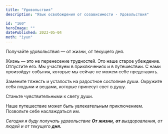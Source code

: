 ```yaml
---
title: "Удовольствия"
description: "Язык освобождения от созависимости - Удовольствия"

id: "160"
heroImage: ""
datePublished: 2023-05-04
moth: "iyun"
---
```


Получайте удовольствия — от жизни, от текущего дня.

Жизнь — это не перенесение трудностей. Это наше старое убеждение. Отпустите
его. Мы участвуем в приключениях и в путешествии. С нами произойдут события,
которые мы сейчас не можем себе представить.

Замените тяжесть и усталость на радостное состояние души. Окружите себя людьми
и вещами, которые принесут свет в душу.

Станьте чувствительными к свету души.

Наше путешествие может быть увлекательным приключением. Позвольте себе
наслаждаться им.

_Сегодня_ _я_ _буду_ _получать_ _удовольствие_ **_От_** **_жизни,_** **_от_**
_выздоровления,_ _от_ _людей_ _и_ _от_ _текущего_ **_дня._**

